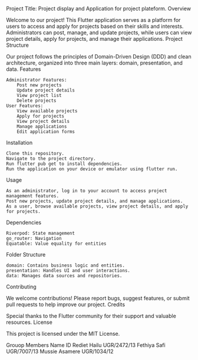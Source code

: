 Project Title: Project display and Application for project plateform.
Overview

Welcome to our project! This Flutter application serves as a platform for users to access and apply for projects based on their skills and interests. Administrators can post, manage, and update projects, while users can view project details, apply for projects, and manage their applications.
Project Structure

Our project follows the principles of Domain-Driven Design (DDD) and clean architecture, organized into three main layers: domain, presentation, and data.
Features

    Administrator Features:
        Post new projects
        Update project details
        View project list
        Delete projects
    User Features:
        View available projects
        Apply for projects
        View project details
        Manage applications
        Edit application forms

Installation

    Clone this repository.
    Navigate to the project directory.
    Run flutter pub get to install dependencies.
    Run the application on your device or emulator using flutter run.

Usage

    As an administrator, log in to your account to access project management features.
    Post new projects, update project details, and manage applications.
    As a user, browse available projects, view project details, and apply for projects.

Dependencies

    Riverpod: State management
    go_router: Navigation
    Equatable: Value equality for entities

Folder Structure

    domain: Contains business logic and entities.
    presentation: Handles UI and user interactions.
    data: Manages data sources and repositories.

Contributing

We welcome contributions! Please report bugs, suggest features, or submit pull requests to help improve our project.
Credits

Special thanks to the Flutter community for their support and valuable resources.
License

This project is licensed under the MIT License.




Grouop Members
Name 	            ID
Rediet Hailu 	UGR/2472/13
Fethiya Safi 	UGR/7007/13
Mussie Asamere 	UGR/1034/12
